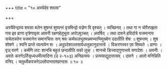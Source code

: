 +++
title = "१० अस्येदेव शवसा"

+++

अस्यैवेन्द्रस्य शवसा बलेन शुषन्तं शुष्यन्तं वृत्रमिन्द्रो वज्रेण वि वृश्चत् । व्यच्छिनत् । तथा गा न चोरैरपहृता गाव इव व्राणा वृत्रेणावृता आवनी रक्षणहेतुभूता अपोऽमुञ्चत् । अवर्षित् । तथा दावने हविर्दात्रे यजमानाय सचेतास्तेन यजमानेन समानचित्तः सन् श्रवः कर्मफलभूतमन्नमभ्याभिमुख्येन ददातीति शेषः ॥ शुषन्तम् । शुष शोषणे । श्यनि प्राप्ते व्यत्ययेन शः । अदुपदेशाल्लसार्वधातुकानुदात्तत्वे । विकरणस्वर एव शिष्यते । व्राणाः । वृञ् वरणे । कर्मणि लटः शानचि बहुलं छन्दसीति यको लुक् । शानचो ङित्त्वाद्गुणाभावे यणादेशः । अवनीः । अवतेः करणेऽर्तिसृध्यधमीत्यादिना (उ २-१०३) अनिप्रत्ययः । प्रत्ययाद्युदात्तत्वम् । दावने । आतो मनिन्निति वनिप् । चतुर्थ्येकवचनेऽल्लोपाभावश्छान्दसः ॥ १० ॥